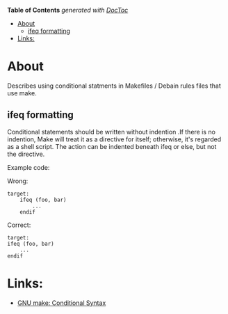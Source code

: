 <!-- START doctoc generated TOC please keep comment here to allow auto update -->
<!-- DON'T EDIT THIS SECTION, INSTEAD RE-RUN doctoc TO UPDATE -->
**Table of Contents**  *generated with [DocToc](https://github.com/thlorenz/doctoc)*

- [About](#about)
  - [ifeq formatting](#ifeq-formatting)
- [Links:](#links)

<!-- END doctoc generated TOC please keep comment here to allow auto update -->

# About
Describes using conditional statments in Makefiles / Debain rules files that use make.

## ifeq formatting

Conditional statements should be written without indention .If there is no indention, Make will treat it as a directive for itself; otherwise, it's regarded as a shell script. The action can be indented beneath ifeq or else, but not the directive.

Example code:

Wrong:
```
target:
    ifeq (foo, bar)
        ...
    endif
```

Correct:
```
target:
ifeq (foo, bar)
    ...
endif
```

# Links:
* [GNU make: Conditional Syntax](https://www.gnu.org/software/make/manual/html_node/Conditional-Syntax.html)
